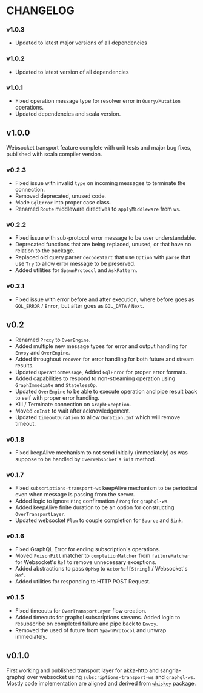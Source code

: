 # CHANGELOG

### v1.0.3

- Updated to latest major versions of all dependencies

### v1.0.2

- Updated to latest version of all dependencies

### v1.0.1

- Fixed operation message type for resolver error in `Query/Mutation` operations.
- Updated dependencies and scala version.

## v1.0.0

Websocket transport feature complete with unit tests and major bug fixes, published with scala compiler version.

### v0.2.3

- Fixed issue with invalid `type` on incoming messages to terminate the connection.
- Removed deprecated, unused code.
- Made `GqlError` into proper case class.
- Renamed `Route` middleware directives to `applyMiddleware` from `ws`.

### v0.2.2

- Fixed issue with sub-protocol error message to be user understandable.
- Deprecated functions that are being replaced, unused, or that have no relation to the package.
- Replaced old query parser `decodeStart` that use `Option` with `parse` that use `Try` to allow error message to be
  preserved.
- Added utilities for `SpawnProtocol` and `AskPattern`.

### v0.2.1

- Fixed issue with error before and after execution, where before goes as `GQL_ERROR` / `Error`, but after goes
  as `GQL_DATA` / `Next`.

## v0.2

- Renamed `Proxy` to `OverEngine`.
- Added multiple new message types for error and output handling for `Envoy` and `OverEngine`.
- Added throughout `recover` for error handling for both future and stream results.
- Updated `OperationMessage`, Added `GqlError` for proper error formats.
- Added capabilities to respond to non-streaming operation using `GraphImmediate` and `StatelessOp`.
- Updated `OverEngine` to be able to execute operation and pipe result back to self with proper error handling.
- Kill / Terminate connection on `GraphException`.
- Moved `onInit` to wait after acknowledgement.
- Updated `timeoutDuration` to allow `Duration.Inf` which will remove timeout.

### v0.1.8

- Fixed keepAlive mechanism to not send initially (immediately) as was suppose to be handled by `OverWebsocket`'s `init`
  method.

### v0.1.7

- Fixed `subscriptions-transport-ws` keepAlive mechanism to be periodical even when message is passing from the server.
- Added logic to ignore `Ping` confirmation / `Pong` for `graphql-ws`.
- Added keepAlive finite duration to be an option for constructing `OverTransportLayer`.
- Updated websocket `Flow` to couple completion for `Source` and `Sink`.

### v0.1.6

- Fixed GraphQL Error for ending subscription's operations.
- Moved `PoisonPill` matcher to `completionMatcher` from `failureMatcher` for Websocket's `Ref` to remove unnecessary
  exceptions.
- Added abstractions to pass `OpMsg` to `ActorRef[String]` / Websocket's `Ref`.
- Added utilities for responding to HTTP POST Request.

### v0.1.5

- Fixed timeouts for `OverTransportLayer` flow creation.
- Added timeouts for graphql subscriptions streams. Added logic to resubscribe on completed failure and pipe back
  to `Envoy`.
- Removed the used of future from `SpawnProtocol` and unwrap immediately.

## v0.1.0

First working and published transport layer for akka-http and sangria-graphql over websocket
using `subscriptions-transport-ws` and `graphql-ws`. Mostly code implementation are aligned and derived
from [`whiskey`](https://www.github.com/d-exclaimation/whiskey) package. 

